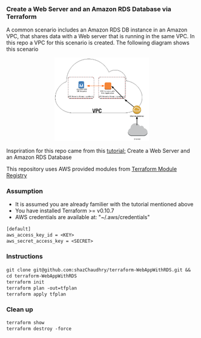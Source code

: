 ### Create a Web Server and an Amazon RDS Database via Terraform

A common scenario includes an Amazon RDS DB instance in an Amazon VPC, that shares data with a Web server that is running in the same VPC. In this repo a VPC for this scenario is created. The following diagram shows this scenario

<p align="center">
  <img src="./pics/con-VPC-sec-grp.png" alt="Amazon RDS DB Instance" style="width: 250px;"/>
</p>

Inspriration for this repo came from this [tutorial;](http://docs.aws.amazon.com/AmazonRDS/latest/UserGuide/CHAP_Tutorials.html) Create a Web Server and an Amazon RDS Database

This repository uses AWS provided modules from [Terraform Module Registry](https://registry.terraform.io/)

### Assumption
- It is assumed you are already familier with the tutorial mentioned above
- You have installed Terraform >= v0.10.7
- AWS credentials are available at: "~/.aws/credentials"
```
[default]
aws_access_key_id = <KEY>
aws_secret_access_key = <SECRET>
```

### Instructions
```
git clone git@github.com:shazChaudhry/terraform-WebAppWithRDS.git && cd terraform-WebAppWithRDS
terraform init
terraform plan -out=tfplan
terraform apply tfplan
```

### Clean up
```
terraform show
terraform destroy -force
```
